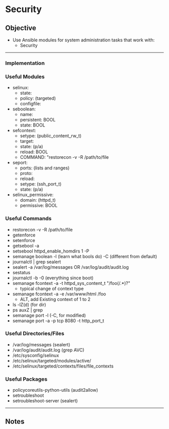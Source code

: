 # Security

## Objective
* Use Ansible modules for system administration tasks that work with:
	* Security

---

### Implementation

### Useful Modules
* selinux:
	* state: 
	* policy: (targeted)
	* configfile:
* seboolean:
	* name:
	* persistent: BOOL
	* state: BOOL
* sefcontext:
	* setype: (public_content_rw_t)
	* target:
	* state: (p/a)
	* reload: BOOL
	* COMMAND: "restorecon -v -R /path/to/file
* seport:
	* ports: (lists and ranges)
	* proto:
	* reload:
	* setype: (ssh_port_t)
	* state: (p/a)
* selinux_permissive:
	* domain: (httpd_t)
	* permissive: BOOL

### Useful Commands
* restorecon -v -R /path/to/file
* getenforce
* setenforce
* getsebool -a
* setsebool httpd_enable_homdirs 1 -P
* semanage boolean -l (learn what bools do) -C (different from default)
* journalctl | grep sealert
* sealert -a /var/log/messages OR /var/log/audit/audit.log
* sestatus
* journalctl -b -0 (everything since boot)
* semanage fcontext -a -t httpd_sys_content_t "/foo(/.*)?"
	* typical change of context type
* semanage fcontext -a -e /var/www/html /foo
	* ALT, add Existing context of 1 to 2
* ls -lZ(d) (for dir)
* ps auxZ | grep
* semanage port -l (-C, for modified)
* semanage port -a -p tcp 8080 -t http_port_t

### Useful Directories/Files
* /var/log/messages (sealert)
* /var/log/audit/audit.log (grep AVC)
* /etc/sysconfig/selinux
* /etc/selinux/targeted/modules/active/
* /etc/selinux/targeted/contexts/files/file_contexts

### Useful Packages
* policycoreutils-python-utils (audit2allow)
* setroubleshoot
* setroubleshoot-server (sealert)

---

## Notes

